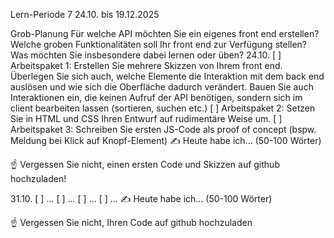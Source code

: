 Lern-Periode 7
24.10. bis 19.12.2025

Grob-Planung
Für welche API möchten Sie ein eigenes front end erstellen?
Welche groben Funktionalitäten soll Ihr front end zur Verfügung stellen?
Was möchten Sie insbesondere dabei lernen oder üben?
24.10.
[ ] Arbeitspaket 1: Erstellen Sie mehrere Skizzen von Ihrem front end. Überlegen Sie sich auch, welche Elemente die Interaktion mit dem back end auslösen und wie sich die Oberfläche dadurch verändert. Bauen Sie auch Interaktionen ein, die keinen Aufruf der API benötigen, sondern sich im client bearbeiten lassen (sortieren, suchen etc.)
[ ] Arbeitspaket 2: Setzen Sie in HTML und CSS Ihren Entwurf auf rudimentäre Weise um.
[ ] Arbeitspaket 3: Schreiben Sie ersten JS-Code als proof of concept (bspw. Meldung bei Klick auf Knopf-Element)
✍️ Heute habe ich... (50-100 Wörter)

☝️ Vergessen Sie nicht, einen ersten Code und Skizzen auf github hochzuladen!

31.10.
[ ] ...
[ ] ...
[ ] ...
[ ] ...
✍️ Heute habe ich... (50-100 Wörter)

☝️ Vergessen Sie nicht, Ihren Code auf github hochzuladen
